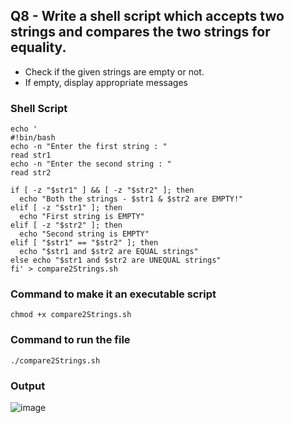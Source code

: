 ## Q8 - Write a shell script which accepts two strings and compares the two strings for equality.
+ Check if the given strings are empty or not.
+ If empty, display appropriate messages

### Shell Script
```
echo '
#!bin/bash
echo -n "Enter the first string : "
read str1
echo -n "Enter the second string : "
read str2

if [ -z "$str1" ] && [ -z "$str2" ]; then
  echo "Both the strings - $str1 & $str2 are EMPTY!"
elif [ -z "$str1" ]; then
  echo "First string is EMPTY"
elif [ -z "$str2" ]; then
  echo "Second string is EMPTY"
elif [ "$str1" == "$str2" ]; then
  echo "$str1 and $str2 are EQUAL strings"
else echo "$str1 and $str2 are UNEQUAL strings"
fi' > compare2Strings.sh
```

### Command to make it an executable script
```
chmod +x compare2Strings.sh
```


### Command to run the file
```
./compare2Strings.sh
```

### Output
![image](https://github.com/shrudex/DSE/assets/91502997/e93d7617-098a-49cb-813c-a620e8858376)
